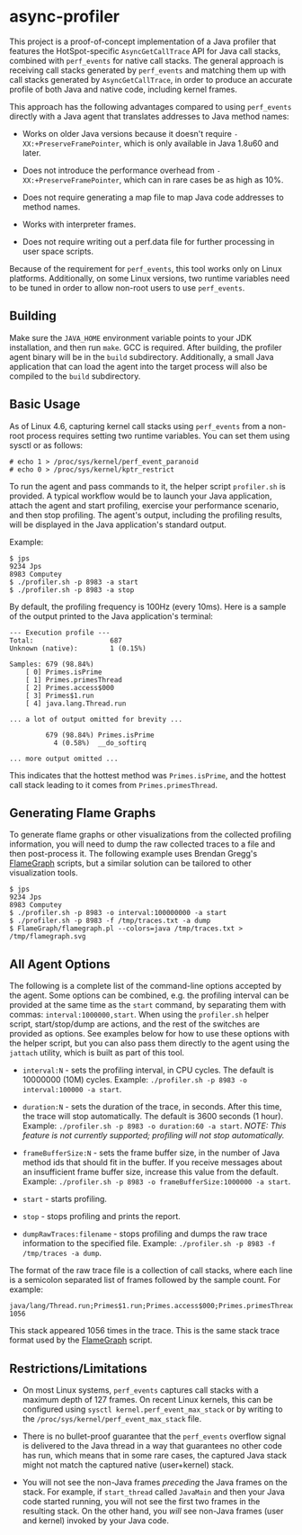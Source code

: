 # async-profiler

This project is a proof-of-concept implementation of a Java profiler that
features the HotSpot-specific `AsyncGetCallTrace` API for Java call stacks,
combined with `perf_events` for native call stacks. The general approach is
receiving call stacks generated by `perf_events` and matching them up with
call stacks generated by `AsyncGetCallTrace`, in order to produce an accurate
profile of both Java and native code, including kernel frames.

This approach has the following advantages compared to using `perf_events`
directly with a Java agent that translates addresses to Java method names:

* Works on older Java versions because it doesn't require
`-XX:+PreserveFramePointer`, which is only available in Java 1.8u60 and later.

* Does not introduce the performance overhead from `-XX:+PreserveFramePointer`,
which can in rare cases be as high as 10%.

* Does not require generating a map file to map Java code addresses to method
names.

* Works with interpreter frames.

* Does not require writing out a perf.data file for further processing in
user space scripts.

Because of the requirement for `perf_events`, this tool works only on Linux
platforms. Additionally, on some Linux versions, two runtime variables need to
be tuned in order to allow non-root users to use `perf_events`.

## Building

Make sure the `JAVA_HOME` environment variable points to your JDK installation,
and then run `make`. GCC is required. After building, the profiler agent binary
will be in the `build` subdirectory. Additionally, a small Java application
that can load the agent into the target process will also be compiled to the
`build` subdirectory.

## Basic Usage

As of Linux 4.6, capturing kernel call stacks using `perf_events` from a non-
root process requires setting two runtime variables. You can set them using
sysctl or as follows:

```
# echo 1 > /proc/sys/kernel/perf_event_paranoid
# echo 0 > /proc/sys/kernel/kptr_restrict
```

To run the agent and pass commands to it, the helper script `profiler.sh`
is provided. A typical workflow would be to launch your Java application,
attach the agent and start profiling, exercise your performance scenario, and
then stop profiling. The agent's output, including the profiling results, will
be displayed in the Java application's standard output.

Example:

```
$ jps
9234 Jps
8983 Computey
$ ./profiler.sh -p 8983 -a start
$ ./profiler.sh -p 8983 -a stop
```

By default, the profiling frequency is 100Hz (every 10ms). Here is a sample of
the output printed to the Java application's terminal:

```
--- Execution profile ---
Total:                   687
Unknown (native):        1 (0.15%)

Samples: 679 (98.84%)
    [ 0] Primes.isPrime
    [ 1] Primes.primesThread
    [ 2] Primes.access$000
    [ 3] Primes$1.run
    [ 4] java.lang.Thread.run

... a lot of output omitted for brevity ...

         679 (98.84%) Primes.isPrime
           4 (0.58%)  __do_softirq

... more output omitted ...
```

This indicates that the hottest method was `Primes.isPrime`, and the hottest
call stack leading to it comes from `Primes.primesThread`.

## Generating Flame Graphs

To generate flame graphs or other visualizations from the collected profiling
information, you will need to dump the raw collected traces to a file and then
post-process it. The following example uses Brendan Gregg's
[FlameGraph](https://github.com/BrendanGregg/FlameGraph) scripts, but a similar
solution can be tailored to other visualization tools.

```
$ jps
9234 Jps
8983 Computey
$ ./profiler.sh -p 8983 -o interval:100000000 -a start
$ ./profiler.sh -p 8983 -f /tmp/traces.txt -a dump
$ FlameGraph/flamegraph.pl --colors=java /tmp/traces.txt > /tmp/flamegraph.svg
```

## All Agent Options

The following is a complete list of the command-line options accepted by the
agent. Some options can be combined, e.g. the profiling interval can be
provided at the same time as the `start` command, by separating them with
commas: `interval:1000000,start`. When using the `profiler.sh` helper script,
start/stop/dump are actions, and the rest of the switches are provided as
options. See examples below for how to use these options with the helper script,
but you can also pass them directly to the agent using the `jattach` utility,
which is built as part of this tool.

* `interval:N` - sets the profiling interval, in CPU cycles. The default is
10000000 (10M) cycles. Example: `./profiler.sh -p 8983 -o interval:100000 -a start`.

* `duration:N` - sets the duration of the trace, in seconds. After this time,
the trace will stop automatically. The default is 3600 seconds (1 hour).
Example: `./profiler.sh -p 8983 -o duration:60 -a start`. _NOTE: This feature
is not currently supported; profiling will not stop automatically._

* `frameBufferSize:N` - sets the frame buffer size, in the number of Java
method ids that should fit in the buffer. If you receive messages about an
insufficient frame buffer size, increase this value from the default.
Example: `./profiler.sh -p 8983 -o frameBufferSize:1000000 -a start`.

* `start` - starts profiling.

* `stop` - stops profiling and prints the report.

* `dumpRawTraces:filename` - stops profiling and dumps the raw trace information
to the specified file. Example: `./profiler.sh -p 8983 -f /tmp/traces -a dump`.

The format of the raw trace file is a collection of call stacks, where each line
is a semicolon separated list of frames followed by the sample count.
For example:

```
java/lang/Thread.run;Primes$1.run;Primes.access$000;Primes.primesThread;Primes.isPrime 1056
```

This stack appeared 1056 times in the trace. This is the same stack trace format
used by the [FlameGraph](https://github.com/brendangregg/FlameGraph) script.

## Restrictions/Limitations

* On most Linux systems, `perf_events` captures call stacks with a maximum depth
of 127 frames. On recent Linux kernels, this can be configured using
`sysctl kernel.perf_event_max_stack` or by writing to the
`/proc/sys/kernel/perf_event_max_stack` file.

* There is no bullet-proof guarantee that the `perf_events` overflow signal
is delivered to the Java thread in a way that guarantees no other code has run,
which means that in some rare cases, the captured Java stack might not match
the captured native (user+kernel) stack.

*  You will not see the non-Java frames _preceding_ the Java frames on the
stack. For example, if `start_thread` called `JavaMain` and then your Java
code started running, you will not see the first two frames in the resulting
stack. On the other hand, you _will_ see non-Java frames (user and kernel)
invoked by your Java code.
